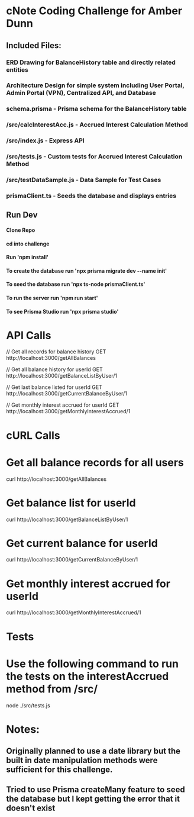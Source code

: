 # cNote Coding Challenge for Amber Dunn

## Included Files: 
### ERD Drawing for BalanceHistory table and directly related entities
### Architecture Design for simple system including User Portal, Admin Portal (VPN), Centralized API, and Database
### schema.prisma - Prisma schema for the BalanceHistory table
### /src/calcInterestAcc.js - Accrued Interest Calculation Method
### /src/index.js - Express API 
### /src/tests.js - Custom tests for Accrued Interest Calculation Method
### /src/testDataSample.js - Data Sample for Test Cases
### prismaClient.ts - Seeds the database and displays entries

## Run Dev
#### Clone Repo
#### cd into challenge
#### Run 'npm install'
#### To create the database run 'npx prisma migrate dev --name init'
#### To seed the database run 'npx ts-node prismaClient.ts'
#### To run the server run 'npm run start'
#### To see Prisma Studio run 'npx prisma studio'


# API Calls
// Get all records for balance history
GET http://localhost:3000/getAllBalances

// Get all balance history for userId
GET http://localhost:3000/getBalanceListByUser/1

// Get last balance listed for userId
GET http://localhost:3000/getCurrentBalanceByUser/1

// Get monthly interest accrued for userId
GET http://localhost:3000/getMonthlyInterestAccrued/1


# cURL Calls
# Get all balance records for all users
curl http://localhost:3000/getAllBalances

# Get balance list for userId
curl http://localhost:3000/getBalanceListByUser/1

# Get current balance for userId
curl http://localhost:3000/getCurrentBalanceByUser/1

# Get monthly interest accrued for userId
curl http://localhost:3000/getMonthlyInterestAccrued/1

# Tests
# Use the following command to run the tests on the interestAccrued method from /src/ 
node ./src/tests.js


# Notes: 
## Originally planned to use a date library but the built in date manipulation methods were sufficient for this challenge.
## Tried to use Prisma createMany feature to seed the database but I kept getting the error that it doesn't exist